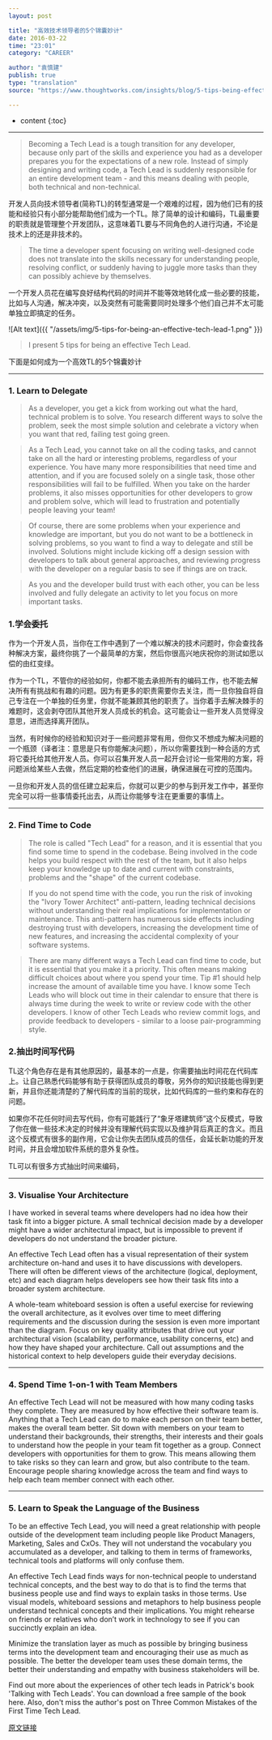 ```yaml
---
layout: post

title: "高效技术领导者的5个锦囊妙计"
date: 2016-03-22
time: "23:01"
category: "CAREER"

author: "袁慎建"
publish: true
type: "translation"
source: "https://www.thoughtworks.com/insights/blog/5-tips-being-effective-tech-lead"

---
```




* content
{:toc}

---

>Becoming a Tech Lead is a tough transition for any developer, because only part of the skills and experience you had as a developer prepares you for the expectations of a new role. Instead of simply designing and writing code, a Tech Lead is suddenly responsible for an entire development team - and this means dealing with people, both technical and non-technical.

开发人员向技术领导者(简称TL)的转型通常是一个艰难的过程，因为他们已有的技能和经验只有小部分能帮助他们成为一个TL。除了简单的设计和编码，TL最重要的职责就是管理整个开发团队，这意味着TL要与不同角色的人进行沟通，不论是技术上的还是非技术的。

>The time a developer spent focusing on writing well-designed code does not translate into the skills necessary for understanding people, resolving conflict, or suddenly having to juggle more tasks than they can possibly achieve by themselves.

一个开发人员花在编写良好结构代码的时间并不能等效地转化成一些必要的技能，比如与人沟通，解决冲突，以及突然有可能需要同时处理多个他们自己并不太可能单独立即搞定的任务。

![Alt text]({{ "/assets/img/5-tips-for-being-an-effective-tech-lead-1.png" }})

>I present 5 tips for being an effective Tech Lead.

下面是如何成为一个高效TL的5个锦囊妙计

---

### 1. Learn to Delegate

>As a developer, you get a kick from working out what the hard, technical problem is to solve. You research different ways to solve the problem, seek the most simple solution and celebrate a victory when you want that red, failing test going green.

>As a Tech Lead, you cannot take on all the coding tasks, and cannot take on all the hard or interesting problems, regardless of your experience. You have many more responsibilities that need time and attention, and if you are focused solely on a single task, those other responsibilities will fail to be fulfilled. When you take on the harder problems, it also misses opportunities for other developers to grow and problem solve, which will lead to frustration and potentially people leaving your team!

>Of course, there are some problems when your experience and knowledge are important, but you do not want to be a bottleneck in solving problems, so you want to find a way to delegate and still be involved. Solutions might include kicking off a design session with developers to talk about general approaches, and reviewing progress with the developer on a regular basis to see if things are on track.

>As you and the developer build trust with each other, you can be less involved and fully delegate an activity to let you focus on more important tasks.

### 1.学会委托

作为一个开发人员，当你在工作中遇到了一个难以解决的技术问题时，你会查找各种解决方案，最终你挑了一个最简单的方案，然后你很高兴地庆祝你的测试如愿以偿的由红变绿。

作为一个TL，不管你的经验如何，你都不能去承担所有的编码工作，也不能去解决所有有挑战和有趣的问题。因为有更多的职责需要你去关注，而一旦你独自将自己专注在一个单独的任务里，你就不能兼顾其他的职责了。当你着手去解决棘手的难题时，这会剥夺团队其他开发人员成长的机会。这可能会让一些开发人员觉得没意思，进而选择离开团队。

当然，有时候你的经验和知识对于一些问题非常有用，但你又不想成为解决问题的一个瓶颈（译者注：意思是只有你能解决问题），所以你需要找到一种合适的方式将它委托给其他开发人员。你可以召集开发人员一起开会讨论一些常用的方案，将问题派给某些人去做，然后定期的检查他们的进展，确保进展在可控的范围内。

一旦你和开发人员的信任建立起来后，你就可以更少的参与到开发工作中，甚至你完全可以将一些事情委托出去，从而让你能够专注在更重要的事情上。


---

### 2. Find Time to Code

>The role is called "Tech Lead" for a reason, and it is essential that you find some time to spend in the codebase. Being involved in the code helps you build respect with the rest of the team, but it also helps keep your knowledge up to date and current with constraints, problems and the "shape" of the current codebase.

>If you do not spend time with the code, you run the risk of invoking the "Ivory Tower Architect" anti-pattern, leading technical decisions without understanding their real implications for implementation or maintenance. This anti-pattern has numerous side effects including destroying trust with developers, increasing the development time of new features, and increasing the accidental complexity of your software systems.

>There are many different ways a Tech Lead can find time to code, but it is essential that you make it a priority. This often means making difficult choices about where you spend your time. Tip #1 should help increase the amount of available time you have. I know some Tech Leads who will block out time in their calendar to ensure that there is always time during the week to write or review code with the other developers. I know of other Tech Leads who review commit logs, and provide feedback to developers - similar to a loose pair-programming style.

### 2.抽出时间写代码
TL这个角色存在是有其他原因的，最基本的一点是，你需要抽出时间花在代码库上。让自己熟悉代码能够有助于获得团队成员的尊敬，另外你的知识技能也得到更新，并且你还能清楚的了解代码库的当前的现状，比如代码库的一些约束和存在的问题。

如果你不花任何时间去写代码，你有可能践行了“象牙塔建筑师”这个反模式，导致了你在做一些技术决定的时候并没有理解代码实现以及维护背后真正的含义。而且这个反模式有很多的副作用，它会让你失去团队成员的信任，会延长新功能的开发时间，并且会增加软件系统的意外复杂性。

TL可以有很多方式抽出时间来编码，


---

### 3. Visualise Your Architecture

I have worked in several teams where developers had no idea how their task fit into a bigger picture. A small technical decision made by a developer might have a wider architectural impact, but is impossible to prevent if developers do not understand the broader picture.

An effective Tech Lead often has a visual representation of their system architecture on-hand and uses it to have discussions with developers. There will often be different views of the architecture (logical, deployment, etc) and each diagram helps developers see how their task fits into a broader system architecture.

A whole-team whiteboard session is often a useful exercise for reviewing the overall architecture, as it evolves over time to meet differing requirements and the discussion during the session is even more important than the diagram. Focus on key quality attributes that drive out your architectural vision (scalability, performance, usability concerns, etc) and how they have shaped your architecture. Call out assumptions and the historical context to help developers guide their everyday decisions.

---

### 4. Spend Time 1-on-1 with Team Members

An effective Tech Lead will not be measured with how many coding tasks they complete. They are measured by how effective their software team is. Anything that a Tech Lead can do to make each person on their team better, makes the overall team better. Sit down with members on your team to understand their backgrounds, their strengths, their interests and their goals to understand how the people in your team fit together as a group. Connect developers with opportunities for them to grow. This means allowing them to take risks so they can learn and grow, but also contribute to the team. Encourage people sharing knowledge across the team and find ways to help each team member connect with each other.

---

### 5. Learn to Speak the Language of the Business

To be an effective Tech Lead, you will need a great relationship with people outside of the development team including people like Product Managers, Marketing, Sales and CxOs. They will not understand the vocabulary you accumulated as a developer, and talking to them in terms of frameworks, technical tools and platforms will only confuse them.

An effective Tech Lead finds ways for non-technical people to understand technical concepts, and the best way to do that is to find the terms that business people use and find ways to explain tasks in those terms. Use visual models, whiteboard sessions and metaphors to help business people understand technical concepts and their implications. You might rehearse on friends or relatives who don’t work in technology to see if you can succinctly explain an idea.

Minimize the translation layer as much as possible by bringing business terms into the development team and encouraging their use as much as possible. The better the developer team uses these domain terms, the better their understanding and empathy with business stakeholders will be.

Find out more about the experiences of other tech leads in Patrick's book 'Talking with Tech Leads'. You can download a free sample of the book here.​ Also, don't miss the author's post on Three Common Mistakes of the First Time Tech Lead.

[原文链接](https://docs.djangoproject.com/en/dev/topics/db/transactions/)